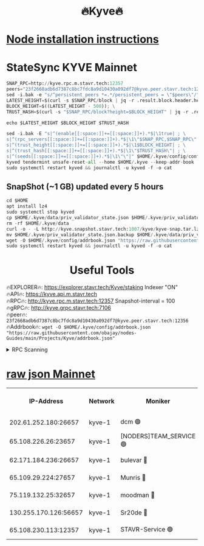 <h1 align="center"> 🔥Kyve🔥</h1>

[Node installation instructions](https://github.com/obajay/nodes-Guides/tree/main/Projects/Kyve)
=
# StateSync KYVE Mainnet
```python
SNAP_RPC=http://kyve.rpc.m.stavr.tech:12357
peers="23f2668adb6d7387c8bc7fdc8a9d10430a092df7@kyve.peer.stavr.tech:12356"
sed -i.bak -e "s/^persistent_peers *=.*/persistent_peers = \"$peers\"/" $HOME/.kyve/config/config.toml
LATEST_HEIGHT=$(curl -s $SNAP_RPC/block | jq -r .result.block.header.height); \
BLOCK_HEIGHT=$((LATEST_HEIGHT - 500)); \
TRUST_HASH=$(curl -s "$SNAP_RPC/block?height=$BLOCK_HEIGHT" | jq -r .result.block_id.hash)

echo $LATEST_HEIGHT $BLOCK_HEIGHT $TRUST_HASH

sed -i.bak -E "s|^(enable[[:space:]]+=[[:space:]]+).*$|\1true| ; \
s|^(rpc_servers[[:space:]]+=[[:space:]]+).*$|\1\"$SNAP_RPC,$SNAP_RPC\"| ; \
s|^(trust_height[[:space:]]+=[[:space:]]+).*$|\1$BLOCK_HEIGHT| ; \
s|^(trust_hash[[:space:]]+=[[:space:]]+).*$|\1\"$TRUST_HASH\"| ; \
s|^(seeds[[:space:]]+=[[:space:]]+).*$|\1\"\"|" $HOME/.kyve/config/config.toml
kyved tendermint unsafe-reset-all --home $HOME/.kyve --keep-addr-book
sudo systemctl restart kyved && journalctl -u kyved -f -o cat
```

## SnapShot (~1 GB) updated every 5 hours
```python
cd $HOME
apt install lz4
sudo systemctl stop kyved
cp $HOME/.kyve/data/priv_validator_state.json $HOME/.kyve/priv_validator_state.json.backup
rm -rf $HOME/.kyve/data
curl -o - -L http://kyve.snapshot.stavr.tech:1007/kyve/kyve-snap.tar.lz4 | lz4 -c -d - | tar -x -C $HOME/.kyve --strip-components 2
mv $HOME/.kyve/priv_validator_state.json.backup $HOME/.kyve/data/priv_validator_state.json
wget -O $HOME/.kyve/config/addrbook.json "https://raw.githubusercontent.com/obajay/nodes-Guides/main/Projects/Kyve/addrbook.json"
sudo systemctl restart kyved && journalctl -u kyved -f -o cat
```

<h1 align="center"> Useful Tools</h1>

🔥EXPLORER🔥:     https://explorer.stavr.tech/Kyve/staking        Indexer "ON" \
🔥API🔥: 			 		https://kyve.api.m.stavr.tech \
🔥RPC🔥:          http://kyve.rpc.m.stavr.tech:12357	              Snapshot-interval = 100 \
🔥gRPC🔥:         http://kyve.grpc.stavr.tech:7106 \
🔥peer🔥:					`23f2668adb6d7387c8bc7fdc8a9d10430a092df7@kyve.peer.stavr.tech:12356` \
🔥Addrbook🔥:    ```wget -O $HOME/.kyve/config/addrbook.json "https://raw.githubusercontent.com/obajay/nodes-Guides/main/Projects/Kyve/addrbook.json"```

<details>
<summary>RPC Scanning</summary>

<h2 align="center"> We scan nodes in real time every 4 hours. And we provide the final result of RPC endpoints.
We cannot influence the operation of these nodes in any way. </h2>


```python
If Voting Power is higher than 0 --> then the Node is a validator of the network and may be subject to attack and be a potential threat to the chain.
```
```python
We marked such validators with a red symbol
```

</details>

[raw json Mainnet](https://rpc-check.kyvem.stavr.tech/kyvem/rpc-kyvem-result.json)
=



<table><tr><th>IP-Address</th><th>Network</th><th>Moniker</th><th>Latest Block Height</th><th>Earliest Block Height</th><th>Catching Up</th><th>Tx Index</th><th>Voting Power</th><th>Scan Time</th></tr><tr><td>202.61.252.180:26657</td><td>kyve-1</td><td>dcm 🟢</td><td>3935208</td><td>1</td><td>False</td><td>off</td><td>0</td><td>2023-12-07T09:45:58.266410660UTC</td></tr><tr><td>65.108.226.26:23657</td><td>kyve-1</td><td>[NODERS]TEAM_SERVICE 🟢</td><td>3908000</td><td>2252601</td><td>False</td><td>on</td><td>0</td><td>2023-12-07T09:46:00.674780458UTC</td></tr><tr><td>62.171.184.236:26657</td><td>kyve-1</td><td>bulevar 🔴</td><td>3935201</td><td>3383601</td><td>False</td><td>off</td><td>4128</td><td>2023-12-07T09:45:16.680571612UTC</td></tr><tr><td>65.109.29.224:27657</td><td>kyve-1</td><td>Munris 🔴</td><td>3935202</td><td>3835202</td><td>False</td><td>off</td><td>30125</td><td>2023-12-07T09:45:19.118668835UTC</td></tr><tr><td>75.119.132.25:32657</td><td>kyve-1</td><td>moodman 🔴</td><td>3935204</td><td>3835204</td><td>False</td><td>off</td><td>7771</td><td>2023-12-07T09:45:35.448421021UTC</td></tr><tr><td>130.255.170.126:56657</td><td>kyve-1</td><td>Sr20de 🔴</td><td>3935204</td><td>3869801</td><td>False</td><td>off</td><td>938</td><td>2023-12-07T09:45:31.902800118UTC</td></tr><tr><td>65.108.230.113:12357</td><td>kyve-1</td><td>STAVR-Service 🟢</td><td>3935201</td><td>3932601</td><td>False</td><td>on</td><td>0</td><td>2023-12-07T09:45:12.171460325UTC</td></tr></table>
